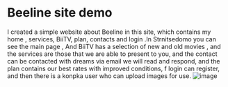 # Beeline site demo
I created a simple website about Beeline in this site, which contains my home , services, BiiTV, plan, contacts and login .In Strnitsedomo you can see the main page , And BiiTV has a selection of new and old movies , and the services are those that we are able to present to you, and the contact can be contacted with dreams via email we will read and respond, and the plan contains our best rates with improved conditions, f login can register, and then there is a konpka user who can upload images for use.
![image](https://user-images.githubusercontent.com/75586686/116011513-41195480-a647-11eb-8ae3-acb8bc092e9f.png)

